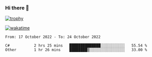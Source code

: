 ### Hi there 👋

[![trophy](https://github-profile-trophy.vercel.app/?username=cxnky&theme=dracula)](https://github.com/ryo-ma/github-profile-trophy)

[![wakatime](https://wakatime.com/badge/user/1c39c599-5497-41b9-a5be-2c4676e7fd23.svg)](https://wakatime.com/@1c39c599-5497-41b9-a5be-2c4676e7fd23)
<!--START_SECTION:waka-->

```text
From: 17 October 2022 - To: 24 October 2022

C#           2 hrs 25 mins   ██████████████░░░░░░░░░░░   55.54 %
Other        1 hr 26 mins    ████████▒░░░░░░░░░░░░░░░░   33.00 %
```

<!--END_SECTION:waka-->
